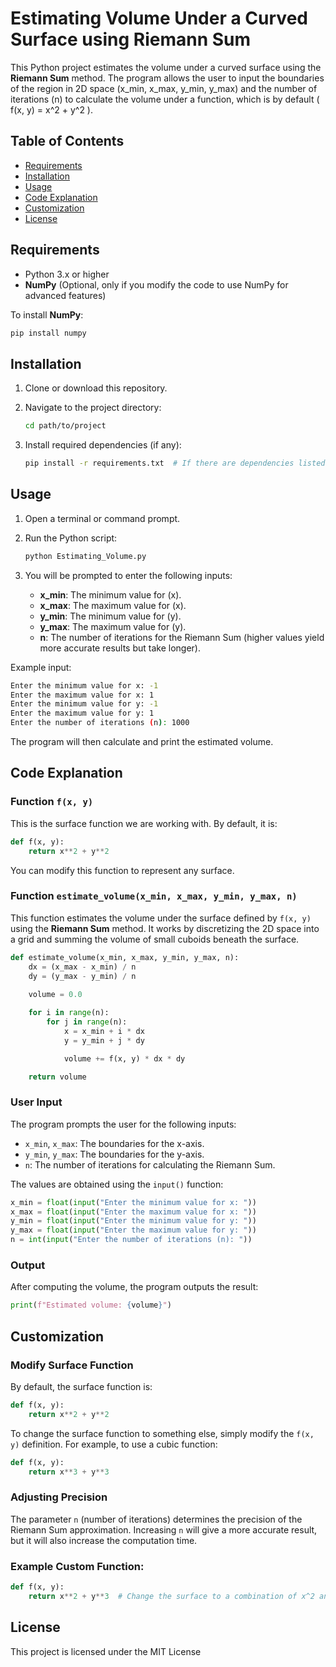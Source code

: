 # Estimating Volume Under a Curved Surface using Riemann Sum

This Python project estimates the volume under a curved surface using the **Riemann Sum** method. The program allows the user to input the boundaries of the region in 2D space (x_min, x_max, y_min, y_max) and the number of iterations \(n\) to calculate the volume under a function, which is by default \( f(x, y) = x^2 + y^2 \).

## Table of Contents

- [Requirements](#requirements)
- [Installation](#installation)
- [Usage](#usage)
- [Code Explanation](#code-explanation)
- [Customization](#customization)
- [License](#license)

## Requirements

- Python 3.x or higher
- **NumPy** (Optional, only if you modify the code to use NumPy for advanced features)

To install **NumPy**:

```bash
pip install numpy
```

## Installation

1. Clone or download this repository.
2. Navigate to the project directory:

   ```bash
   cd path/to/project
   ```

3. Install required dependencies (if any):

   ```bash
   pip install -r requirements.txt  # If there are dependencies listed
   ```

## Usage

1. Open a terminal or command prompt.
2. Run the Python script:

   ```bash
   python Estimating_Volume.py
   ```

3. You will be prompted to enter the following inputs:
   - **x_min**: The minimum value for \(x\).
   - **x_max**: The maximum value for \(x\).
   - **y_min**: The minimum value for \(y\).
   - **y_max**: The maximum value for \(y\).
   - **n**: The number of iterations for the Riemann Sum (higher values yield more accurate results but take longer).

Example input:

```bash
Enter the minimum value for x: -1
Enter the maximum value for x: 1
Enter the minimum value for y: -1
Enter the maximum value for y: 1
Enter the number of iterations (n): 1000
```

The program will then calculate and print the estimated volume.

## Code Explanation

### Function `f(x, y)`

This is the surface function we are working with. By default, it is:

```python
def f(x, y):
    return x**2 + y**2
```

You can modify this function to represent any surface.

### Function `estimate_volume(x_min, x_max, y_min, y_max, n)`

This function estimates the volume under the surface defined by `f(x, y)` using the **Riemann Sum** method. It works by discretizing the 2D space into a grid and summing the volume of small cuboids beneath the surface.

```python
def estimate_volume(x_min, x_max, y_min, y_max, n):
    dx = (x_max - x_min) / n
    dy = (y_max - y_min) / n
    
    volume = 0.0

    for i in range(n):
        for j in range(n):
            x = x_min + i * dx
            y = y_min + j * dy

            volume += f(x, y) * dx * dy

    return volume
```

### User Input

The program prompts the user for the following inputs:
- `x_min`, `x_max`: The boundaries for the x-axis.
- `y_min`, `y_max`: The boundaries for the y-axis.
- `n`: The number of iterations for calculating the Riemann Sum.

The values are obtained using the `input()` function:

```python
x_min = float(input("Enter the minimum value for x: "))
x_max = float(input("Enter the maximum value for x: "))
y_min = float(input("Enter the minimum value for y: "))
y_max = float(input("Enter the maximum value for y: "))
n = int(input("Enter the number of iterations (n): "))
```

### Output

After computing the volume, the program outputs the result:

```python
print(f"Estimated volume: {volume}")
```

## Customization

### Modify Surface Function

By default, the surface function is:

```python
def f(x, y):
    return x**2 + y**2
```

To change the surface function to something else, simply modify the `f(x, y)` definition. For example, to use a cubic function:

```python
def f(x, y):
    return x**3 + y**3
```

### Adjusting Precision

The parameter `n` (number of iterations) determines the precision of the Riemann Sum approximation. Increasing `n` will give a more accurate result, but it will also increase the computation time.

### Example Custom Function:

```python
def f(x, y):
    return x**2 + y**3  # Change the surface to a combination of x^2 and y^3
```

## License

This project is licensed under the MIT License
